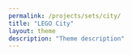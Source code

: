 ```yaml
---
permalink: /projects/sets/city/
title: "LEGO City"
layout: theme
description: "Theme description"
---
```

